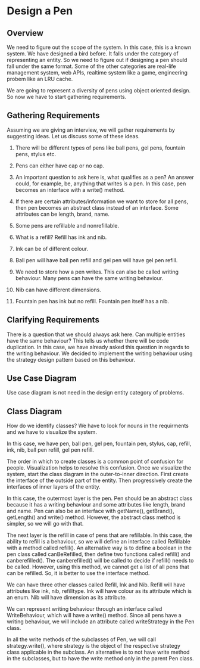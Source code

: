 # Design a Pen

## Overview

We need to figure out the scope of the system. In this case, this is a known system. We have designed a bird before. It falls under the category of representing an entity. So we need to figure out if designing a pen should fall under the same format. Some of the other categories are real-life management system, web APIs, realtime system like a game, engineering probem like an LRU cache.

We are going to represent a diversity of pens using object oriented design. So now we have to start gathering requirements.

## Gathering Requirements

Assuming we are giving an interview, we will gather requirements by suggesting ideas. Let us discuss some of these ideas.

1. There will be different types of pens like ball pens, gel pens, fountain pens, stylus etc.

2. Pens can either have cap or no cap.

3. An important question to ask here is, what qualifies as a pen? An answer could, for example, be, anything that writes is a pen. In this case, pen becomes an interface with a write() method. 

4. If there are certain attributes/information we want to store for all pens, then pen becomes an abstract class instead of an interface. Some attributes can be length, brand, name.

5. Some pens are refillable and nonrefillable.

6. What is a refill? Refill has ink and nib.

7. Ink can be of different colour.

8. Ball pen will have ball pen refill and gel pen will have gel pen refill.

9. We need to store how a pen writes. This can also be called writing behaviour. Many pens can have the same writing behaviour.

10. Nib can have different dimensions.

11. Fountain pen has ink but no refill. Fountain pen itself has a nib.

## Clarifying Requirements

There is a question that we should always ask here. Can multiple entities have the same behaviour? This tells us whether there will be code duplication. In this case, we have already asked this question in regards to the writing behaviour. We decided to implement the writing behaviour using the strategy design pattern based on this behaviour.

## Use Case Diagram

Use case diagram is not need in the design entity category of problems.

## Class Diagram

How do we identify classes? We have to look for nouns in the requirments and we have to visualize the system.

In this case, we have pen, ball pen, gel pen, fountain pen, stylus, cap, refill, ink, nib, ball pen refill, gel pen refill.

The order in which to create classes is a common point of confusion for people. Visualization helps to resolve this confusion. Once we visualize the system, start the class diagram in the outer-to-inner direction. First create the interface of the outside part of the entity. Then progressively create the interfaces of inner layers of the entity.

In this case, the outermost layer is the pen. Pen should be an abstract class because it has a writing behaviour and some attributes like length, brand and name. Pen can also be an interface with getName(), getBrand(), getLength() and write() method. However, the abstract class method is simpler, so we will go with that.

The next layer is the refill in case of pens that are refillable. In this case, the ability to refill is a behaviour, so we will define an interface called Refillable with a method called refill(). An alternative way is to define a boolean in the pen class called canBeRefilled, then define two functions called refill() and canberefilled(). The canberefilled() will be called to decide if refill() needs to be called. However, using this method, we cannot get a list of all pens that can be refilled. So, it is better to use the interface method. 

We can have three other classes called Refill, Ink and Nib. Refill will have attributes like ink, nib, refilltype. Ink will have colour as its attribute which is an enum. Nib will have dimension as its attribute.

We can represent writing behaviour through an interface called WriteBehaviour, which will have a write() method. Since all pens have a writing behaviour, we will include an attribute called writeStrategy in the Pen class. 

In all the write methods of the subclasses of Pen, we will call strategy.write(), where strategy is the object of the respective strategy class applicable in the subclass. An alternative is to not have write method in the subclasses, but to have the write method only in the parent Pen class.




